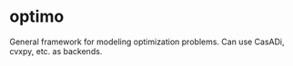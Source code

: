 # optimo

General framework for modeling optimization problems. Can use CasADi, cvxpy, etc. as backends.
